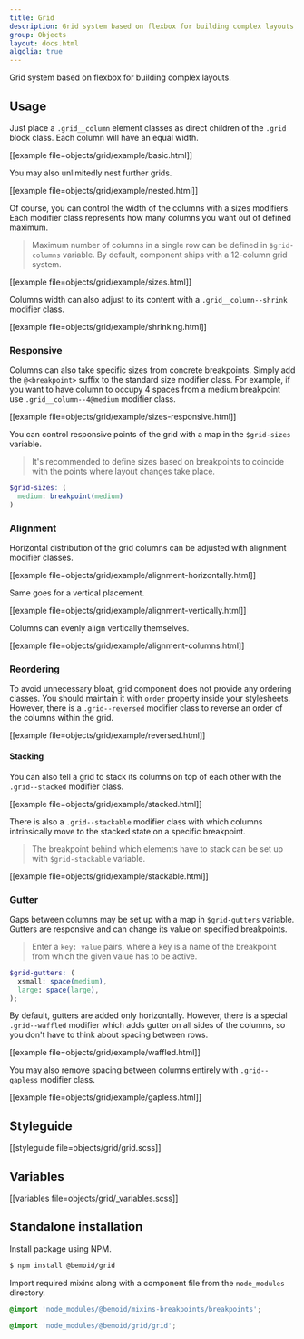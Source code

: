 ```yaml
---
title: Grid
description: Grid system based on flexbox for building complex layouts.
group: Objects
layout: docs.html
algolia: true
---
```


Grid system based on flexbox for building complex layouts.

## Usage

Just place a `.grid__column` element classes as direct children of the `.grid` block class. Each column will have an equal width.

[[example file=objects/grid/example/basic.html]]

You may also unlimitedly nest further grids.

[[example file=objects/grid/example/nested.html]]

Of course, you can control the width of the columns with a sizes modifiers. Each modifier class represents how many columns you want out of defined maximum.

> Maximum number of columns in a single row can be defined in `$grid-columns` variable. By default, component ships with a 12-column grid system.

[[example file=objects/grid/example/sizes.html]]

Columns width can also adjust to its content with a `.grid__column--shrink` modifier class.

[[example file=objects/grid/example/shrinking.html]]

### Responsive

Columns can also take specific sizes from concrete breakpoints. Simply add the `@<breakpoint>` suffix to the standard size modifier class. For example, if you want to have column to occupy 4 spaces from a medium breakpoint use `.grid__column--4@medium` modifier class.

[[example file=objects/grid/example/sizes-responsive.html]]

You can control responsive points of the grid with a map in the `$grid-sizes` variable.

> It's recommended to define sizes based on breakpoints to coincide with the points where layout changes take place.

```scss
$grid-sizes: (
  medium: breakpoint(medium)
)
```

### Alignment

Horizontal distribution of the grid columns can be adjusted with alignment modifier classes.

[[example file=objects/grid/example/alignment-horizontally.html]]

Same goes for a vertical placement.

[[example file=objects/grid/example/alignment-vertically.html]]

Columns can evenly align vertically themselves.

[[example file=objects/grid/example/alignment-columns.html]]

### Reordering

To avoid unnecessary bloat, grid component does not provide any ordering classes. You should maintain it with `order` property inside your stylesheets. However, there is a `.grid--reversed` modifier class to reverse an order of the columns within the grid.

[[example file=objects/grid/example/reversed.html]]

#### Stacking

You can also tell a grid to stack its columns on top of each other with the `.grid--stacked` modifier class.

[[example file=objects/grid/example/stacked.html]]

There is also a `.grid--stackable` modifier class with which columns intrinsically move to the stacked state on a specific breakpoint.

> The breakpoint behind which elements have to stack can be set up with `$grid-stackable` variable.

[[example file=objects/grid/example/stackable.html]]

### Gutter

Gaps between columns may be set up with a map in `$grid-gutters` variable. Gutters are responsive and can change its value on specified breakpoints.

> Enter a `key: value` pairs, where a key is a name of the breakpoint from which the given value has to be active.

```scss
$grid-gutters: (
  xsmall: space(medium),
  large: space(large),
);
```

By default, gutters are added only horizontally. However, there is a special `.grid--waffled` modifier which adds gutter on all sides of the columns, so you don't have to think about spacing between rows.

[[example file=objects/grid/example/waffled.html]]

You may also remove spacing between columns entirely with `.grid--gapless` modifier class.

[[example file=objects/grid/example/gapless.html]]

## Styleguide

[[styleguide file=objects/grid/grid.scss]]

## Variables

[[variables file=objects/grid/_variables.scss]]

## Standalone installation

Install package using NPM.

```bash
$ npm install @bemoid/grid
```

Import required mixins along with a component file from the `node_modules` directory.

```scss
@import 'node_modules/@bemoid/mixins-breakpoints/breakpoints';

@import 'node_modules/@bemoid/grid/grid';
```
